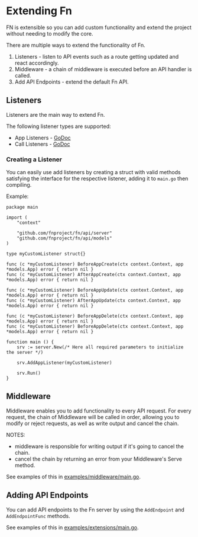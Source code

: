 # Extending Fn

FN is extensible so you can add custom functionality and extend the project without needing to modify the core.

There are multiple ways to extend the functionality of Fn.

1. Listeners - listen to API events such as a route getting updated and react accordingly.
1. Middleware - a chain of middleware is executed before an API handler is called.
1. Add API Endpoints - extend the default Fn API.

## Listeners

Listeners are the main way to extend Fn.

The following listener types are supported:

* App Listeners - [GoDoc](https://godoc.org/github.com/fnproject/fn/api/server#AppListener)
* Call Listeners - [GoDoc](https://godoc.org/github.com/fnproject/fn/api/server#CallListener)

### Creating a Listener

You can easily use add listeners by creating a struct with valid methods satisfying the interface
for the respective listener, adding it to `main.go` then compiling.

Example:

```
package main

import (
    "context"

    "github.com/fnproject/fn/api/server"
    "github.com/fnproject/fn/api/models"
)

type myCustomListener struct{}

func (c *myCustomListener) BeforeAppCreate(ctx context.Context, app *models.App) error { return nil }
func (c *myCustomListener) AfterAppCreate(ctx context.Context, app *models.App) error { return nil }

func (c *myCustomListener) BeforeAppUpdate(ctx context.Context, app *models.App) error { return nil }
func (c *myCustomListener) AfterAppUpdate(ctx context.Context, app *models.App) error { return nil }

func (c *myCustomListener) BeforeAppDelete(ctx context.Context, app *models.App) error { return nil }
func (c *myCustomListener) BeforeAppDelete(ctx context.Context, app *models.App) error { return nil }

function main () {
    srv := server.New(/* Here all required parameters to initialize the server */)

    srv.AddAppListener(myCustomListener)

    srv.Run()
}
```

## Middleware

Middleware enables you to add functionality to every API request. For every request, the chain of Middleware will be called
in order, allowing you to modify or reject requests, as well as write output and cancel the chain.

NOTES:

* middleware is responsible for writing output if it's going to cancel the chain.
* cancel the chain by returning an error from your Middleware's Serve method.

See examples of this in [examples/middleware/main.go](../../examples/middleware/main.go).

## Adding API Endpoints

You can add API endpoints to the Fn server by using the `AddEndpoint` and `AddEndpointFunc` methods.

See examples of this in [examples/extensions/main.go](../../examples/extensions/main.go).